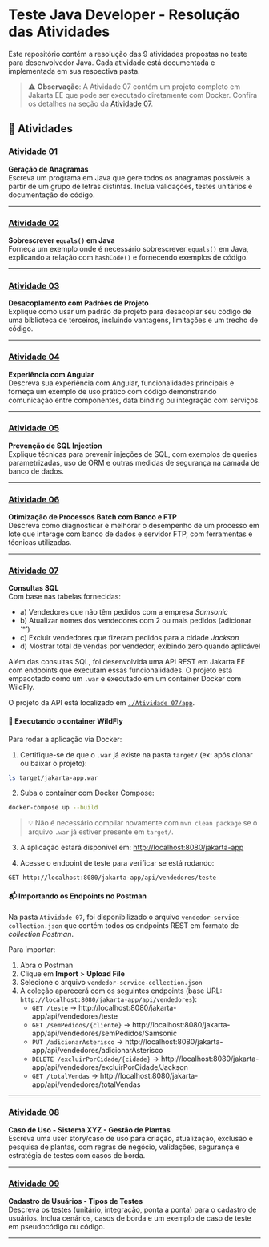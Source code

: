 # Teste Java Developer - Resolução das Atividades

Este repositório contém a resolução das 9 atividades propostas no teste para desenvolvedor Java. Cada atividade está documentada e implementada em sua respectiva pasta.

> ⚠️ **Observação**: A Atividade 07 contém um projeto completo em Jakarta EE que pode ser executado diretamente com Docker. Confira os detalhes na seção da [Atividade 07](#atividade-07).

## 📁 Atividades

### [Atividade 01](./Atividade%2001)
**Geração de Anagramas**  
Escreva um programa em Java que gere todos os anagramas possíveis a partir de um grupo de letras distintas. Inclua validações, testes unitários e documentação do código.

---

### [Atividade 02](./Atividade%2002)
**Sobrescrever `equals()` em Java**  
Forneça um exemplo onde é necessário sobrescrever `equals()` em Java, explicando a relação com `hashCode()` e fornecendo exemplos de código.

---

### [Atividade 03](./Atividade%2003)
**Desacoplamento com Padrões de Projeto**  
Explique como usar um padrão de projeto para desacoplar seu código de uma biblioteca de terceiros, incluindo vantagens, limitações e um trecho de código.

---

### [Atividade 04](./Atividade%2004)
**Experiência com Angular**  
Descreva sua experiência com Angular, funcionalidades principais e forneça um exemplo de uso prático com código demonstrando comunicação entre componentes, data binding ou integração com serviços.

---

### [Atividade 05](./Atividade%2005)
**Prevenção de SQL Injection**  
Explique técnicas para prevenir injeções de SQL, com exemplos de queries parametrizadas, uso de ORM e outras medidas de segurança na camada de banco de dados.

---

### [Atividade 06](./Atividade%2006)
**Otimização de Processos Batch com Banco e FTP**  
Descreva como diagnosticar e melhorar o desempenho de um processo em lote que interage com banco de dados e servidor FTP, com ferramentas e técnicas utilizadas.

---

### [Atividade 07](./Atividade%2007)
**Consultas SQL**  
Com base nas tabelas fornecidas:
- a) Vendedores que não têm pedidos com a empresa *Samsonic*  
- b) Atualizar nomes dos vendedores com 2 ou mais pedidos (adicionar ‘*’)  
- c) Excluir vendedores que fizeram pedidos para a cidade *Jackson*  
- d) Mostrar total de vendas por vendedor, exibindo zero quando aplicável

Além das consultas SQL, foi desenvolvida uma API REST em Jakarta EE com endpoints que executam essas funcionalidades. O projeto está empacotado como um `.war` e executado em um container Docker com WildFly.

O projeto da API está localizado em [`./Atividade 07/app`](./Atividade%2007/app).

#### 🚀 Executando o container WildFly
Para rodar a aplicação via Docker:

1. Certifique-se de que o `.war` já existe na pasta `target/` (ex: após clonar ou baixar o projeto):
```bash
ls target/jakarta-app.war
```

2. Suba o container com Docker Compose:
```bash
docker-compose up --build
```

> 💡 Não é necessário compilar novamente com `mvn clean package` se o arquivo `.war` já estiver presente em `target/`.

3. A aplicação estará disponível em: [http://localhost:8080/jakarta-app](http://localhost:8080/jakarta-app)

4. Acesse o endpoint de teste para verificar se está rodando:
```http
GET http://localhost:8080/jakarta-app/api/vendedores/teste
```

#### 📬 Importando os Endpoints no Postman
Na pasta `Atividade 07`, foi disponibilizado o arquivo `vendedor-service-collection.json` que contém todos os endpoints REST em formato de *collection Postman*.

Para importar:
1. Abra o Postman
2. Clique em **Import** > **Upload File**
3. Selecione o arquivo `vendedor-service-collection.json`
4. A coleção aparecerá com os seguintes endpoints (base URL: `http://localhost:8080/jakarta-app/api/vendedores`):
   - `GET /teste` → http://localhost:8080/jakarta-app/api/vendedores/teste
   - `GET /semPedidos/{cliente}` → http://localhost:8080/jakarta-app/api/vendedores/semPedidos/Samsonic
   - `PUT /adicionarAsterisco` → http://localhost:8080/jakarta-app/api/vendedores/adicionarAsterisco
   - `DELETE /excluirPorCidade/{cidade}` → http://localhost:8080/jakarta-app/api/vendedores/excluirPorCidade/Jackson
   - `GET /totalVendas` → http://localhost:8080/jakarta-app/api/vendedores/totalVendas

---

### [Atividade 08](./Atividade%2008)
**Caso de Uso - Sistema XYZ - Gestão de Plantas**  
Escreva uma user story/caso de uso para criação, atualização, exclusão e pesquisa de plantas, com regras de negócio, validações, segurança e estratégia de testes com casos de borda.

---

### [Atividade 09](./Atividade%2009)
**Cadastro de Usuários - Tipos de Testes**  
Descreva os testes (unitário, integração, ponta a ponta) para o cadastro de usuários. Inclua cenários, casos de borda e um exemplo de caso de teste em pseudocódigo ou código.

---

